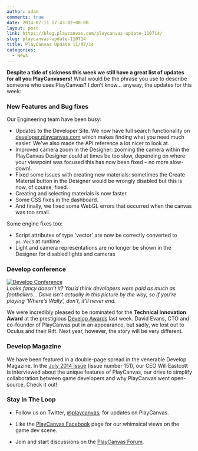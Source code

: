 ```yaml
---
author: adam
comments: true
date: 2014-07-11 17:43:02+00:00
layout: post
link: https://blog.playcanvas.com/playcanvas-update-110714/
slug: playcanvas-update-110714
title: PlayCanvas Update 11/07/14
categories:
  - News
---
```


**Despite a tide of sickness this week we still have a great list of updates for all you PlayCanvasers!** What would be the phrase you use to describe someone who uses PlayCanvas? I don’t know... anyway, the updates for this week:

### New Features and Bug fixes

Our Engineering team have been busy:

- Updates to the Developer Site. We now have full search functionality on [developer.playcanvas.com](https://developer.playcanvas.com) which makes finding what you need much easier. We've also made the API reference a lot nicer to look at.
- Improved camera zoom in the Designer: zooming the camera within the PlayCanvas Designer could at times be too slow, depending on where your viewpoint was focused this has now been fixed – no more slow-down!.
- Fixed some issues with creating new materials: sometimes the Create Material button in the Designer would be wrongly disabled but this is now, of course, fixed.
- Creating and selecting materials is now faster.
- Some CSS fixes in the dashboard.
- And finally, we fixed some WebGL errors that occurred when the canvas was too small.

Some engine fixes too:

- Script attributes of type 'vector' are now be correctly converted to `pc.Vec3` at runtime
- Light and camera representations are no longer be shown in the Designer for disabled lights and cameras

### Develop conference

[![Develop Conference](/img/Develop-Conference.jpg)](/img/Develop-Conference.jpg)
<br>_Looks fancy doesn’t it? You’d think developers were paid as much as footballers... Dave isn’t actually in this picture by the way, so if you’re playing ‘Where’s Wally’, don’t, it’ll never end._

We were incredibly pleased to be nominated for the **Technical Innovation Award** at the prestigious [Develop Awards](https://www.developawards.com/) last week. David Evans, CTO and co-founder of PlayCanvas put in an appearance, but sadly, we lost out to Oculus and their Rift. Next year, however, the story will be very different.

### Develop Magazine

We have been featured in a double-page spread in the venerable Develop Magazine. In the [July 2014 issue](http://www.develop-online.net/magazine/digital-edition) (issue number 151), our CEO Will Eastcott is interviewed about the unique features of PlayCanvas, our drive to simplify collaboration between game developers and why PlayCanvas went open-source. Check it out!

### Stay In The Loop

- Follow us on Twitter, [@playcanvas](https://twitter.com/playcanvas), for updates on PlayCanvas.

- Like the [PlayCanvas Facebook](https://facebook.com/playcanvas) page for our whimsical views on the game dev scene.

- Join and start discussions on the [PlayCanvas Forum](https://forum.playcanvas.com/).
